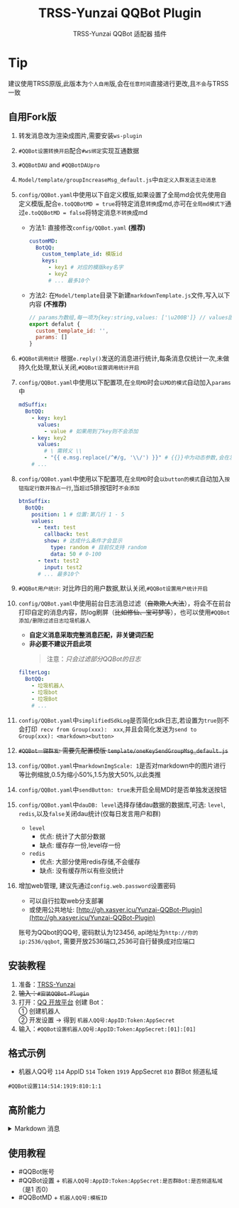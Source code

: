 <div align="center">

# TRSS-Yunzai QQBot Plugin

TRSS-Yunzai QQBot 适配器 插件

</div>

# Tip

建议使用TRSS原版,此版本为`个人自用`版,会在`任意时间`直接进行更改,且`不会`与TRSS一致

## 自用Fork版

1. 转发消息改为渲染成图片,需要安装`ws-plugin`
2. `#QQBot设置转换开启`配合`#ws绑定`实现互通数据
3. `#QQBotDAU` and `#QQBotDAUpro`
4. `Model/template/groupIncreaseMsg_default.js`中`自定义入群发送主动消息`
5. `config/QQBot.yaml`中使用以下自定义模版,如果设置了全局md会优先使用自定义模版,配合`e.toQQBotMD = true`将特定消息`转换`成md,亦可在`全局md模式下`通过`e.toQQBotMD = false`将特定消息`不转换`成md
   - 方法1: 直接修改`config/QQBot.yaml` **(推荐)**
     ```yml
     customMD:
       BotQQ:
         custom_template_id: 模版id
         keys:
           - key1 # 对应的模版key名字
           - key2
           # ... 最多10个
     ```
   - 方法2: 在`Model/template`目录下新建`markdownTemplate.js`文件,写入以下内容 **(不推荐)**
     ```js
     // params为数组,每一项为{key:string,values: ['\u200B']} // values固定为['\u200B']
     export defalut {
       custom_template_id: '',
       params: []
     }
     ```
6. `#QQBot调用统计` 根据`e.reply()`发送的消息进行统计,每条消息仅统计一次,未做持久化处理,默认关闭,`#QQBot设置调用统计开启`
7. `config/QQBot.yaml`中使用以下配置项,在`全局MD`时会`以MD的模式`自动加入`params`中
   ```yml
   mdSuffix:
     BotQQ:
       - key: key1
         values:
           - value # 如果用到了key则不会添加
       - key: key2
         values:
           # \ 需转义 \\
           - "{{ e.msg.replace(/^#/g, '\\/') }}" # {{}}中为动态参数,会在发送时替换成对应值,目前仅有e可用,也可以传入js表达式等等, 后续可能会添加自定义方法
       # ...
   ```
8. `config/QQBot.yaml`中使用以下配置项,在`全局MD`时会`以button的模式`自动加入`按钮指定行数并独占一行`,当`超过`5排按钮时`不会添加`
   ```yml
   btnSuffix:
     BotQQ:
       position: 1 # 位置:第几行 1 - 5
       values:
         - text: test
           callback: test
           show: # 达成什么条件才会显示
             type: random # 目前仅支持 random
             data: 50 # 0-100
         - text: test2
           input: test2
         # ... 最多10个
   ```
9. `#QQBot用户统计`: 对比昨日的用户数据,默认关闭,`#QQBot设置用户统计开启`
10. `config/QQBot.yaml`中使用前台日志消息过滤（~~自欺欺人大法~~），将会不在前台打印自定的消息内容，防log刷屏（~~比如修仙、宝可梦等~~），也可以使用`#QQBot添加/删除过滤日志垃圾机器人`
    - **自定义消息采取完整消息匹配，非关键词匹配**
    - **非必要不建议开启此项**
      > 注意：_只会过滤部分QQBot的日志_
    ```yml
    filterLog:
      BotQQ:
        - 垃圾机器人
        - 垃圾bot
        - 垃圾Bot
        # ...
    ```
11. `config/QQBot.yaml`中`simplifiedSdkLog`是否简化sdk日志,若设置为`true`则不会打印` recv from Group(xxx):  xxx`,并且会简化发送为`send to Group(xxx): <markdown><button>`
12. ~~`#QQBot一键群发`: 需要先配置模版 `template/oneKeySendGroupMsg_default.js`~~
13. `config/QQBot.yaml`中`markdownImgScale: 1`是否对markdown中的图片进行等比例缩放,0.5为缩小50%,1.5为放大50%,以此类推
14. `config/QQBot.yaml`中`sendButton: true`未开启全局MD时是否单独发送按钮
15. `config/QQBot.yaml`中`dauDB: level`选择存储dau数据的数据库,可选: `level`, `redis`,以及`false`关闭dau统计(仅每日发言用户和群)
    - `level`
      - 优点: 统计了大部分数据
      - 缺点: 缓存存一份,level存一份
    - `redis`
      - 优点: 大部分使用redis存储,不会缓存
      - 缺点: 没有缓存所以有些没统计
16. 增加web管理, 建议先通过`config.web.password`设置密码

    - 可以自行拉取web分支部署
    - 或使用公共地址: [http://gh.xasyer.icu/Yunzai-QQBot-Plugin](http://gh.xasyer.icu/Yunzai-QQBot-Plugin)

    账号为QQbot的QQ号, 密码默认为123456, api地址为`http://你的ip:2536/qqbot`, 需要开放2536端口,2536可自行替换成对应端口

## 安装教程

1. 准备：[TRSS-Yunzai](../../../Yunzai)
2. ~~输入：`#安装QQBot-Plugin`~~
3. 打开：[QQ 开放平台](https://q.qq.com) 创建 Bot：  
   ① 创建机器人  
   ② 开发设置 → 得到 `机器人QQ号:AppID:Token:AppSecret`
4. 输入：`#QQBot设置机器人QQ号:AppID:Token:AppSecret:[01]:[01]`

## 格式示例

- 机器人QQ号 `114` AppID `514` Token `1919` AppSecret `810` 群Bot 频道私域

```
#QQBot设置114:514:1919:810:1:1
```

## 高阶能力

<details><summary>Markdown 消息</summary>

R.I.P

</details>

## 使用教程

- #QQBot账号
- #QQBot设置 + `机器人QQ号:AppID:Token:AppSecret:是否群Bot:是否频道私域`（是1 否0）
- #QQBotMD + `机器人QQ号:模板ID`
